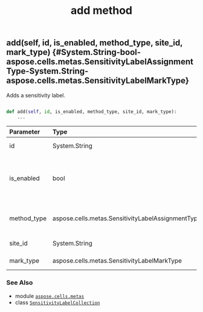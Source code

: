 ﻿---
title: add method
second_title: Aspose.Cells for Python via .NET API References
description: 
type: docs
weight: 20
url: /aspose.cells.metas/sensitivitylabelcollection/add/
is_root: false
---

## add(self, id, is_enabled, method_type, site_id, mark_type) {#System.String-bool-aspose.cells.metas.SensitivityLabelAssignmentType-System.String-aspose.cells.metas.SensitivityLabelMarkType}

Adds a sensitivity label.



```python

def add(self, id, is_enabled, method_type, site_id, mark_type):
    ...
```


| Parameter | Type | Description |
| :- | :- | :- |
| id | System.String | The id of the label. |
| is_enabled | bool | Indicates whether this sensitivity label is enabled. |
| method_type | aspose.cells.metas.SensitivityLabelAssignmentType | The assignment method type. |
| site_id | System.String | The id of the site. |
| mark_type | aspose.cells.metas.SensitivityLabelMarkType | The mark type. |



### See Also
* module [`aspose.cells.metas`](../../)
* class [`SensitivityLabelCollection`](/cells/python-net/aspose.cells.metas/sensitivitylabelcollection)
